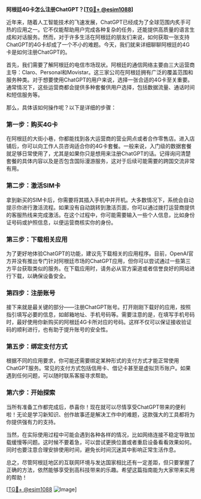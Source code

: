 **阿根廷4G卡怎么注册ChatGPT？[[TG💪+ @esim1088](https://t.me/s/esim1088)]**

近年来，随着人工智能技术的飞速发展，ChatGPT已经成为了全球范围内炙手可热的应用之一。它不仅能帮助用户完成各种复杂的任务，还能提供高质量的语言生成和对话服务。然而，对于许多生活在阿根廷的朋友们来说，如何获取一张支持ChatGPT的4G卡却成了一个不小的难题。今天，我们就来详细聊聊阿根廷的4G卡是如何注册ChatGPT的。

首先，我们需要了解阿根廷的电信市场现状。阿根廷的通信网络主要由三大运营商主导：Claro、Personal和Movistar。这三家公司在阿根廷拥有广泛的覆盖范围和服务种类。对于想要使用ChatGPT的用户来说，选择一张合适的4G卡至关重要。通常情况下，这些运营商都会提供多种套餐供用户选择，包括数据流量、通话时间和短信服务等。

那么，具体该如何操作呢？以下是详细的步骤：

### 第一步：购买4G卡

在阿根廷的大街小巷，你都能找到各大运营商的营业网点或者合作零售店。进入店铺后，你可以向工作人员咨询适合你的4G卡套餐。一般来说，入门级的数据套餐就足够日常使用了，尤其是如果你只是想用来注册ChatGPT的话。记得询问清楚套餐的具体内容以及是否包含国际漫游服务，这对于后续可能需要的跨国交流非常有用。

### 第二步：激活SIM卡

拿到新买的SIM卡后，你需要将其插入手机中并开机。大多数情况下，系统会自动提示你进行激活流程。如果没有自动跳转到激活页面，你可以通过拨打运营商提供的客服热线来完成激活。在这个过程中，你可能需要输入一些个人信息，比如身份证号码或护照信息，以便运营商核实你的身份。

### 第三步：下载相关应用

为了更好地体验ChatGPT的功能，建议先下载相关的应用程序。目前，OpenAI官方并没有推出专门针对阿根廷市场的ChatGPT应用，但你可以尝试通过一些第三方平台获取类似的服务。在下载应用时，请务必从官方渠道或者信誉良好的网站进行下载，以确保设备安全。

### 第四步：注册账号

接下来就是最关键的部分——注册ChatGPT账号。打开刚刚下载好的应用，按照指引填写必要的信息，如邮箱地址、手机号码等。需要注意的是，在填写手机号码时，最好使用你新购买的阿根廷4G卡所对应的号码。这样不仅可以保证接收验证码的顺利进行，也有助于提升账号的安全性。

### 第五步：绑定支付方式

根据不同的应用要求，你可能还需要绑定某种形式的支付方式才能正常使用ChatGPT服务。常见的支付方式包括信用卡、借记卡甚至是虚拟货币账户。如果遇到任何问题，可以随时联系客服寻求帮助。

### 第六步：开始探索

当所有准备工作都完成后，恭喜你！现在就可以尽情享受ChatGPT带来的便利啦！无论是学习新知识、创作故事还是解决工作中的难题，这款强大的工具都将为你提供强有力的支持。

当然，在实际使用过程中可能会遇到各种各样的情况，比如网络连接不稳定导致加载缓慢等问题。这时候不要着急，可以尝试更换位置或者重启设备看看效果如何。同时也要注意合理安排使用时间，避免长时间沉迷其中影响正常生活作息。

总之，尽管阿根廷地区的互联网环境与发达国家相比还有一定差距，但只要掌握了正确的方法，依然能够享受到高科技带来的乐趣。希望这篇指南能为大家带来实用的帮助！

[[TG💪+ @esim1088](https://t.me/s/esim1088) ![Image](https://i.postimg.cc/4NQfJmqS/Snipaste-2025-05-13-00-14-12.png)]